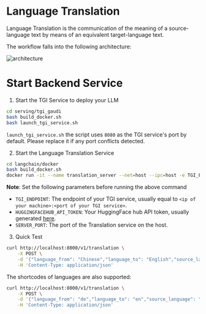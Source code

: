 # Language Translation

Language Translation is the communication of the meaning of a source-language text by means of an equivalent target-language text.

The workflow falls into the following architecture:

![architecture](https://i.imgur.com/5f9hoAW.png)

# Start Backend Service

1. Start the TGI Service to deploy your LLM

```sh
cd serving/tgi_gaudi
bash build_docker.sh
bash launch_tgi_service.sh
```

`launch_tgi_service.sh` the script uses `8080` as the TGI service's port by default. Please replace it if any port conflicts detected.

2. Start the Language Translation Service

```sh
cd langchain/docker
bash build_docker.sh
docker run -it --name translation_server --net=host --ipc=host -e TGI_ENDPOINT=${TGI_ENDPOINT} -e HUGGINGFACEHUB_API_TOKEN=${HUGGINGFACEHUB_API_TOKEN} -e SERVER_PORT=8000 -e http_proxy=${http_proxy} -e https_proxy=${https_proxy} translation:latest bash
```

**Note**: Set the following parameters before running the above command

- `TGI_ENDPOINT`: The endpoint of your TGI service, usually equal to `<ip of your machine>:<port of your TGI service>`.
- `HUGGINGFACEHUB_API_TOKEN`: Your HuggingFace hub API token, usually generated [here](https://huggingface.co/settings/tokens).
- `SERVER_PORT`: The port of the Translation service on the host.

3. Quick Test

```sh
curl http://localhost:8000/v1/translation \
    -X POST \
    -d '{"language_from": "Chinese","language_to": "English","source_language": "我爱机器翻译。"}' \
    -H 'Content-Type: application/json'
```

The shortcodes of languages are also supported:

```sh
curl http://localhost:8000/v1/translation \
    -X POST \
    -d '{"language_from": "de","language_to": "en","source_language": "Maschinelles Lernen"}' \
    -H 'Content-Type: application/json'
```
